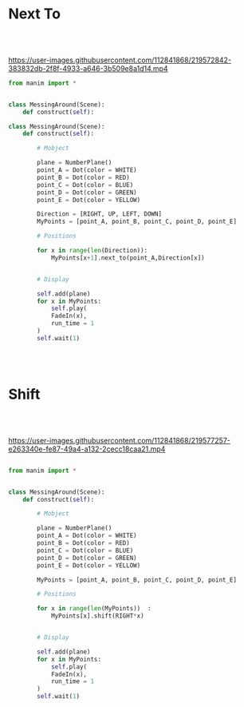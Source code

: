 # Next To

<br />
<br />



https://user-images.githubusercontent.com/112841868/219572842-383832db-2f8f-4933-a646-3b509e8a1d14.mp4

```python
from manim import *


class MessingAround(Scene):
    def construct(self):

class MessingAround(Scene):
    def construct(self):

        # Mobject

        plane = NumberPlane()
        point_A = Dot(color = WHITE)
        point_B = Dot(color = RED)
        point_C = Dot(color = BLUE)
        point_D = Dot(color = GREEN)
        point_E = Dot(color = YELLOW)        

        Direction = [RIGHT, UP, LEFT, DOWN]
        MyPoints = [point_A, point_B, point_C, point_D, point_E]

        # Positions 

        for x in range(len(Direction)):
            MyPoints[x+1].next_to(point_A,Direction[x])


        # Display

        self.add(plane)
        for x in MyPoints:
            self.play(
            FadeIn(x),
            run_time = 1
        )               
        self.wait(1)
```

<br />
<br />

# Shift

<br />
<br />


https://user-images.githubusercontent.com/112841868/219577257-e263340e-fe87-49a4-a132-2cecc18caa21.mp4

```python

from manim import *


class MessingAround(Scene):
    def construct(self):

        # Mobject

        plane = NumberPlane()
        point_A = Dot(color = WHITE)
        point_B = Dot(color = RED)
        point_C = Dot(color = BLUE)
        point_D = Dot(color = GREEN)
        point_E = Dot(color = YELLOW)        

        MyPoints = [point_A, point_B, point_C, point_D, point_E]

        # Positions 

        for x in range(len(MyPoints))  :
            MyPoints[x].shift(RIGHT*x)


        # Display

        self.add(plane)
        for x in MyPoints:
            self.play(
            FadeIn(x),
            run_time = 1
        )               
        self.wait(1)
```



